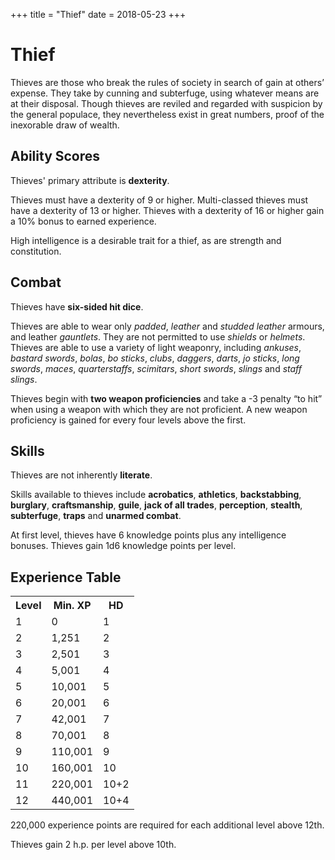 +++
title = "Thief"
date = 2018-05-23
+++

# Thief

Thieves are those who break the rules of society in search of gain at others’ expense.
They take by cunning and subterfuge, using whatever means are at their disposal.
Though thieves are reviled and regarded with suspicion by the general populace, they nevertheless exist in great numbers, proof of the inexorable draw of wealth.

## Ability Scores

Thieves' primary attribute is **dexterity**.

Thieves must have a dexterity of 9 or higher.
Multi-classed thieves must have a dexterity of 13 or higher.
Thieves with a dexterity of 16 or higher gain a 10% bonus to earned experience.

High intelligence is a desirable trait for a thief, as are strength and constitution.

## Combat

Thieves have **six-sided hit dice**.

Thieves are able to wear only *padded*, *leather* and *studded leather* armours, and leather *gauntlets*.
They are not permitted to use *shields* or *helmets*.
Thieves are able to use a variety of light weaponry, including *ankuses*, *bastard swords*, *bolas*, *bo sticks*, *clubs*, *daggers*, *darts*, *jo sticks*, *long swords*, *maces*, *quarterstaffs*, *scimitars*, *short swords*, *slings* and *staff slings*.

Thieves begin with **two weapon proficiencies** and take a -3 penalty “to hit” when using a weapon with which they are not proficient.
A new weapon proficiency is gained for every four levels above the first.

## Skills

Thieves are not inherently **literate**.

Skills available to thieves include **acrobatics**, **athletics**, **backstabbing**, **burglary**, **craftsmanship**, **guile**, **jack of all trades**, **perception**, **stealth**, **subterfuge**, **traps** and **unarmed combat**.

At first level, thieves have 6 knowledge points plus any intelligence bonuses.
Thieves gain 1d6 knowledge points per level.

## Experience Table

<table>
<tr><th>Level</th><th>Min. XP</th><th>HD</th></tr>
<tr><td>1</td><td>0</td><td>1</td></tr>
<tr><td>2</td><td>1,251</td><td>2</td></tr>
<tr><td>3</td><td>2,501</td><td>3</td></tr>
<tr><td>4</td><td>5,001</td><td>4</td></tr>
<tr><td>5</td><td>10,001</td><td>5</td></tr>
<tr><td>6</td><td>20,001</td><td>6</td></tr>
<tr><td>7</td><td>42,001</td><td>7</td></tr>
<tr><td>8</td><td>70,001</td><td>8</td></tr>
<tr><td>9</td><td>110,001</td><td>9</td></tr>
<tr><td>10</td><td>160,001</td><td>10</td></tr>
<tr><td>11</td><td>220,001</td><td>10+2</td></tr>
<tr><td>12</td><td>440,001</td><td>10+4</td></tr>
</table>

220,000 experience points are required for each additional level above 12th.

Thieves gain 2 h.p. per level above 10th.
